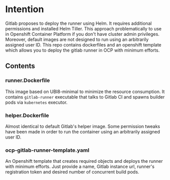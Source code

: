 # Intention

Gitlab proposes to deploy the runner using Helm. It requires additional permissions and installed
Helm Tiller. This approach problematically to use in Openshift Container Platform if you don't
have cluster admin privileges. Moreover, default images are not designed to run using an arbitrarily
assigned user ID. This repo contains dockerfiles and an openshift template which allows you to
deploy the gitlab runner in OCP with minimum efforts.

## Contents

### runner.Dockerfile

This image based on UBI8-minimal to minimize the resource consumption. It contains `gitlab-runner`
executable that talks to Gitlab CI and spawns builder pods via `kubernetes` executor.

### helper.Dockerfile

Almost identical to default Gitlab's helper image. Some permission tweaks have been made in order to
run the container using an arbitrarily assigned user ID.

### ocp-gitlab-runner-template.yaml

An Openshift template that creates required objects and deploys the runner with minimum efforts.
Just provide a name, Gitlab instance url, runner's registration token and desired number of
concurrent build pods.
